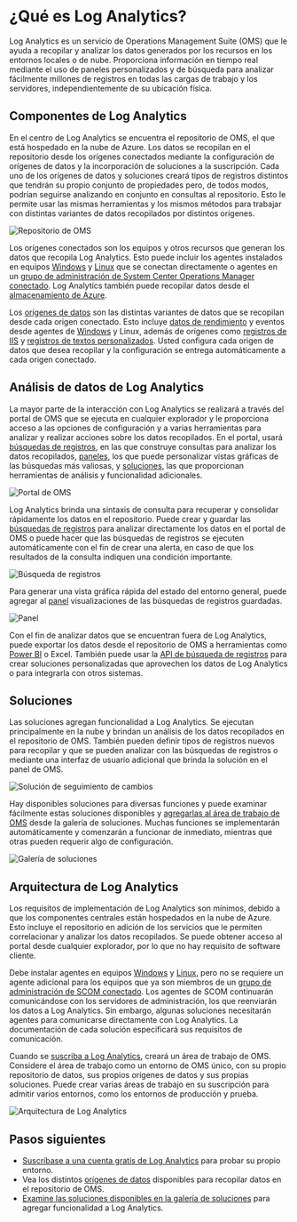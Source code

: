 <properties 
   pageTitle="¿Qué es Log Analytics? | Microsoft Azure"
   description="Log Analytics es un servicio de Operations Management Suite (OMS) que le ayuda a recopilar y analizar los datos operativos generados por los recursos en los entornos locales o de nube. En este artículo se proporciona una breve información general sobre los distintos componentes de Log Analytics, además de vínculos a contenido detallado."
   services="log-analytics"
   documentationCenter=""
   authors="bwren"
   manager="jwhit"
   editor="tysonn" />
<tags 
   ms.service="log-analytics"
   ms.devlang="na"
   ms.topic="article"
   ms.tgt_pltfrm="na"
   ms.workload="infrastructure-services"
   ms.date="05/02/2016"
   ms.author="bwren" />

# ¿Qué es Log Analytics?
Log Analytics es un servicio de Operations Management Suite (OMS) que le ayuda a recopilar y analizar los datos generados por los recursos en los entornos locales o de nube. Proporciona información en tiempo real mediante el uso de paneles personalizados y de búsqueda para analizar fácilmente millones de registros en todas las cargas de trabajo y los servidores, independientemente de su ubicación física.


## Componentes de Log Analytics
En el centro de Log Analytics se encuentra el repositorio de OMS, el que está hospedado en la nube de Azure. Los datos se recopilan en el repositorio desde los orígenes conectados mediante la configuración de orígenes de datos y la incorporación de soluciones a la suscripción. Cada uno de los orígenes de datos y soluciones creará tipos de registros distintos que tendrán su propio conjunto de propiedades pero, de todos modos, podrían seguirse analizando en conjunto en consultas al repositorio. Esto le permite usar las mismas herramientas y los mismos métodos para trabajar con distintas variantes de datos recopilados por distintos orígenes.


![Repositorio de OMS](media/log-analytics-overview/overview.png)


Los orígenes conectados son los equipos y otros recursos que generan los datos que recopila Log Analytics. Esto puede incluir los agentes instalados en equipos [Windows](log-analytics-windows-agents.md) y [Linux](log-analytics-linux-agents.md) que se conectan directamente o agentes en un [grupo de administración de System Center Operations Manager conectado](log-analytics-om-agents.md). Log Analytics también puede recopilar datos desde el [almacenamiento de Azure](log-analytics-azure-storage.md).

Los [orígenes de datos](log-analytics-data-sources.md) son las distintas variantes de datos que se recopilan desde cada origen conectado. Esto incluye [datos de rendimiento](log-analytics-data-sources-performance-counters.md) y eventos desde agentes de [Windows](log-analytics-data-sources-windows-events.md) y Linux, además de orígenes como [registros de IIS](log-analytics-data-sources-iis-logs.md) y [registros de textos personalizados](log-analytics-data-sources-custom-logs.md). Usted configura cada origen de datos que desea recopilar y la configuración se entrega automáticamente a cada origen conectado.


## Análisis de datos de Log Analytics
La mayor parte de la interacción con Log Analytics se realizará a través del portal de OMS que se ejecuta en cualquier explorador y le proporciona acceso a las opciones de configuración y a varias herramientas para analizar y realizar acciones sobre los datos recopilados. En el portal, usará [búsquedas de registros](log-analytics-log-searches.md), en las que construye consultas para analizar los datos recopilados, [paneles](log-analytics-dashboards.md), los que puede personalizar vistas gráficas de las búsquedas más valiosas, y [soluciones](log-analytics-add-solutions.md), las que proporcionan herramientas de análisis y funcionalidad adicionales.

![Portal de OMS](media/log-analytics-overview/portal.png)


Log Analytics brinda una sintaxis de consulta para recuperar y consolidar rápidamente los datos en el repositorio. Puede crear y guardar las [búsquedas de registros](log-analytics-log-searches.md) para analizar directamente los datos en el portal de OMS o puede hacer que las búsquedas de registros se ejecuten automáticamente con el fin de crear una alerta, en caso de que los resultados de la consulta indiquen una condición importante.

![Búsqueda de registros](media/log-analytics-overview/log-search.png)

Para generar una vista gráfica rápida del estado del entorno general, puede agregar al [panel](log-analytics-dashboards.md) visualizaciones de las búsquedas de registros guardadas.

![Panel](media/log-analytics-overview/dashboard.png)

Con el fin de analizar datos que se encuentran fuera de Log Analytics, puede exportar los datos desde el repositorio de OMS a herramientas como [Power BI](log-analytics-powerbi.md) o Excel. También puede usar la [API de búsqueda de registros](log-analytics-log-search-api.md) para crear soluciones personalizadas que aprovechen los datos de Log Analytics o para integrarla con otros sistemas.

## Soluciones
Las soluciones agregan funcionalidad a Log Analytics. Se ejecutan principalmente en la nube y brindan un análisis de los datos recopilados en el repositorio de OMS. También pueden definir tipos de registros nuevos para recopilar y que se pueden analizar con las búsquedas de registros o mediante una interfaz de usuario adicional que brinda la solución en el panel de OMS.

![Solución de seguimiento de cambios](media/log-analytics-overview/change-tracking.png)


Hay disponibles soluciones para diversas funciones y puede examinar fácilmente estas soluciones disponibles y [agregarlas al área de trabajo de OMS](log-analytics-add-solutions.md) desde la galería de soluciones. Muchas funciones se implementarán automáticamente y comenzarán a funcionar de inmediato, mientras que otras pueden requerir algo de configuración.

![Galería de soluciones](media/log-analytics-overview/solution-gallery.png)

## Arquitectura de Log Analytics
Los requisitos de implementación de Log Analytics son mínimos, debido a que los componentes centrales están hospedados en la nube de Azure. Esto incluye el repositorio en adición de los servicios que le permiten correlacionar y analizar los datos recopilados. Se puede obtener acceso al portal desde cualquier explorador, por lo que no hay requisito de software cliente.

Debe instalar agentes en equipos [Windows](log-analytics-windows-agents.md) y [Linux](log-analytics-linux-agents.md), pero no se requiere un agente adicional para los equipos que ya son miembros de un [grupo de administración de SCOM conectado](log-analytics-om-agents.md). Los agentes de SCOM continuarán comunicándose con los servidores de administración, los que reenviarán los datos a Log Analytics. Sin embargo, algunas soluciones necesitarán agentes para comunicarse directamente con Log Analytics. La documentación de cada solución especificará sus requisitos de comunicación.

Cuando se [suscriba a Log Analytics](log-analytics-get-started.md), creará un área de trabajo de OMS. Considere el área de trabajo como un entorno de OMS único, con su propio repositorio de datos, sus propios orígenes de datos y sus propias soluciones. Puede crear varias áreas de trabajo en su suscripción para admitir varios entornos, como los entornos de producción y prueba.

![Arquitectura de Log Analytics](media/log-analytics-overview/architecture.png)


## Pasos siguientes

- [Suscríbase a una cuenta gratis de Log Analytics](log-analytics) para probar su propio entorno.
- Vea los distintos [orígenes de datos](log-analytics-data-sources.md) disponibles para recopilar datos en el repositorio de OMS. 
- [Examine las soluciones disponibles en la galería de soluciones](log-analytics-add-solutions.md) para agregar funcionalidad a Log Analytics. 

<!---HONumber=AcomDC_0504_2016-->